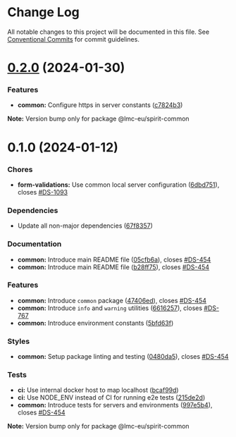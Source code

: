 # Change Log

All notable changes to this project will be documented in this file.
See [Conventional Commits](https://conventionalcommits.org) for commit guidelines.

<a name="0.2.0"></a>

# [0.2.0](https://github.com/lmc-eu/spirit-design-system/compare/@lmc-eu/spirit-common@0.1.0...@lmc-eu/spirit-common@0.2.0) (2024-01-30)

### Features

- **common:** Configure https in server constants ([c7824b3](https://github.com/lmc-eu/spirit-design-system/commit/c7824b3))

**Note:** Version bump only for package @lmc-eu/spirit-common

<a name="0.1.0"></a>

# 0.1.0 (2024-01-12)

### Chores

- **form-validations:** Use common local server configuration ([6dbd751](https://github.com/lmc-eu/spirit-design-system/commit/6dbd751)), closes [#DS-1093](https://github.com/lmc-eu/spirit-design-system/issues/DS-1093)

### Dependencies

- Update all non-major dependencies ([67f8357](https://github.com/lmc-eu/spirit-design-system/commit/67f8357))

### Documentation

- **common:** Introduce main README file ([05cfb6a](https://github.com/lmc-eu/spirit-design-system/commit/05cfb6a)), closes [#DS-454](https://github.com/lmc-eu/spirit-design-system/issues/DS-454)
- **common:** Introduce main README file ([b28ff75](https://github.com/lmc-eu/spirit-design-system/commit/b28ff75)), closes [#DS-454](https://github.com/lmc-eu/spirit-design-system/issues/DS-454)

### Features

- **common:** Introduce `common` package ([47406ed](https://github.com/lmc-eu/spirit-design-system/commit/47406ed)), closes [#DS-454](https://github.com/lmc-eu/spirit-design-system/issues/DS-454)
- **common:** Introduce `info` and `warning` utilities ([6616257](https://github.com/lmc-eu/spirit-design-system/commit/6616257)), closes [#DS-767](https://github.com/lmc-eu/spirit-design-system/issues/DS-767)
- **common:** Introduce environment constants ([5bfd63f](https://github.com/lmc-eu/spirit-design-system/commit/5bfd63f))

### Styles

- **common:** Setup package linting and testing ([0480da5](https://github.com/lmc-eu/spirit-design-system/commit/0480da5)), closes [#DS-454](https://github.com/lmc-eu/spirit-design-system/issues/DS-454)

### Tests

- **ci:** Use internal docker host to map localhost ([bcaf99d](https://github.com/lmc-eu/spirit-design-system/commit/bcaf99d))
- **ci:** Use NODE_ENV instead of CI for running e2e tests ([215de2d](https://github.com/lmc-eu/spirit-design-system/commit/215de2d))
- **common:** Introduce tests for servers and environments ([997e5b4](https://github.com/lmc-eu/spirit-design-system/commit/997e5b4)), closes [#DS-454](https://github.com/lmc-eu/spirit-design-system/issues/DS-454)

**Note:** Version bump only for package @lmc-eu/spirit-common
